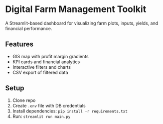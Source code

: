 # Digital Farm Management Toolkit

A Streamlit-based dashboard for visualizing farm plots, inputs, yields, and financial performance.

## Features
- GIS map with profit margin gradients
- KPI cards and financial analytics
- Interactive filters and charts
- CSV export of filtered data

## Setup
1. Clone repo
2. Create `.env` file with DB credentials
3. Install dependencies: `pip install -r requirements.txt`
4. Run: `streamlit run main.py`
